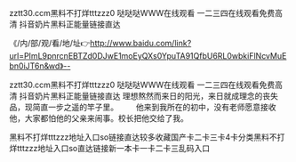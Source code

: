 zztt30.ccm黑料不打烊tttzzz0
哒哒哒WWW在线观看
一二三四在线观看免费高清
抖音奶片黑料正能量链接直达


《/内/部/观/看/地/址👉http://www.baidu.com/link?url=PImL9pnrcnEBTZd0DJwE1moEyQXs0YpuTA91QfbU6RL0wbkiFlNcvMuEbn0iJT6n&wd》--

zztt30.ccm黑料不打烊tttzzz0
哒哒哒WWW在线观看
一二三四在线观看免费高清
抖音奶片黑料正能量链接直达
理想熬然而来日的阳光，来日就成理念的丧失品，现简直一步之遥的竿子里。
　　他来到我所在的初中，没有老师愿意接收他，大家都怕他的父亲来闹事。校长把他交给了我。





黑料不打烊tttzzz地址入口so链接直达较多收藏国产卡二卡三卡4卡分类黑料不打烊tttzzz地址入口so直达链接新一本卡一卡二卡三乱码入口
